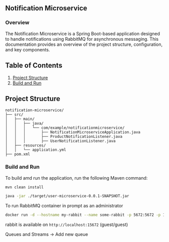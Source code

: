 ## Notification Microservice
### Overview
The Notification Microservice is a Spring Boot-based application designed to handle notifications using RabbitMQ for asynchronous messaging. This documentation provides an overview of the project structure, configuration, and key components.

## Table of Contents

1. [Project Structure](#project-structure)
2. [Build and Run](#build-and-run)

## Project Structure <a name="project-structure"></a>

```plaintext
notification-microservice/
├── src/
│   ├── main/
│   │   ├── java/
│   │   │   └── com/example/notificationmicroservice/
│   │   │       ├── NotificationMicroserviceApplication.java
│   │   │       ├── ProductNotificationListener.java
│   │   │       ├── UserNotificationListener.java
│   ├── resources/
│   │   └── application.yml
├── pom.xml
```

### Build and Run <a name="build-and-run"></a>

To build amd run the application, run the following Maven command:

```bash
mvn clean install

java -jar ./target/user-microservice-0.0.1-SNAPSHOT.jar
```
To run RabbitMQ container in prompt as an administrator

```bash
docker run -d --hostname my-rabbit --name some-rabbit -p 5672:5672 -p 15672:15672 rabbitmq:3-management
```
rabbit is available on ```http://localhost:15672``` (guest/guest)

Queues and Streams -> Add new queue
